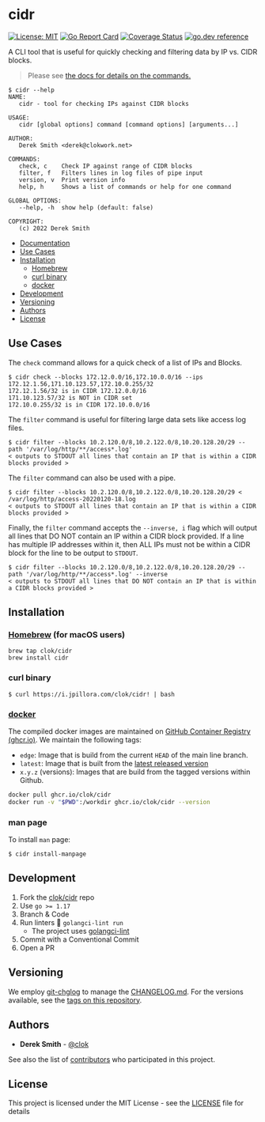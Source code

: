 # cidr

[![License: MIT](https://img.shields.io/badge/License-MIT-brightgreen.svg)](https://github.com/clok/cidr/blob/master/LICENSE)
[![Go Report Card](https://goreportcard.com/badge/clok/cidr)](https://goreportcard.com/report/clok/cidr)
[![Coverage Status](https://coveralls.io/repos/github/clok/cidr/badge.svg)](https://coveralls.io/github/clok/cidr)
[![go.dev reference](https://img.shields.io/badge/go.dev-reference-007d9c?logo=go&logoColor=white)](https://pkg.go.dev/github.com/clok/cidr?tab=overview)

A CLI tool that is useful for quickly checking and filtering data by IP vs. CIDR blocks.

> Please see [the docs for details on the commands.](./docs/cidr.md)

```text
$ cidr --help
NAME:
   cidr - tool for checking IPs against CIDR blocks

USAGE:
   cidr [global options] command [command options] [arguments...]

AUTHOR:
   Derek Smith <derek@clokwork.net>

COMMANDS:
   check, c    Check IP against range of CIDR blocks
   filter, f   Filters lines in log files of pipe input
   version, v  Print version info
   help, h     Shows a list of commands or help for one command

GLOBAL OPTIONS:
   --help, -h  show help (default: false)

COPYRIGHT:
   (c) 2022 Derek Smith
```

- [Documentation](./docs/cidr.md)
- [Use Cases](#use-cases)
- [Installation](#installation)
    - [Homebrew](#homebrewhttpsbrewsh-for-macos-users)
    - [curl binary](#curl-binary)
    - [docker](#dockerhttpswwwdockercom)
- [Development](#development)
- [Versioning](#versioning)
- [Authors](#authors)
- [License](#license)

## Use Cases

The `check` command allows for a quick check of a list of IPs and Blocks.
```text
$ cidr check --blocks 172.12.0.0/16,172.10.0.0/16 --ips 172.12.1.56,171.10.123.57,172.10.0.255/32
172.12.1.56/32 is in CIDR 172.12.0.0/16
171.10.123.57/32 is NOT in CIDR set
172.10.0.255/32 is in CIDR 172.10.0.0/16
```

The `filter` command is useful for filtering large data sets like access log files.
```text
$ cidr filter --blocks 10.2.120.0/8,10.2.122.0/8,10.20.128.20/29 --path '/var/log/http/**/access*.log'
< outputs to STDOUT all lines that contain an IP that is within a CIDR blocks provided >
```

The `filter` command can also be used with a pipe.
```text
$ cidr filter --blocks 10.2.120.0/8,10.2.122.0/8,10.20.128.20/29 < /var/log/http/access-20220120-18.log
< outputs to STDOUT all lines that contain an IP that is within a CIDR blocks provided >
```

Finally, the `filter` command accepts the `--inverse, i` flag which will output all lines that DO NOT contain
an IP within a CIDR block provided. If a line has multiple IP addresses within it, then ALL IPs must not be within
a CIDR block for the line to be output to `STDOUT`.
```text
$ cidr filter --blocks 10.2.120.0/8,10.2.122.0/8,10.20.128.20/29 --path '/var/log/http/**/access*.log' --inverse
< outputs to STDOUT all lines that DO NOT contain an IP that is within a CIDR blocks provided >
```

## Installation

### [Homebrew](https://brew.sh) (for macOS users)

```
brew tap clok/cidr
brew install cidr
```

### curl binary

```
$ curl https://i.jpillora.com/clok/cidr! | bash
```

### [docker](https://www.docker.com/)

The compiled docker images are maintained
on [GitHub Container Registry (ghcr.io)](https://github.com/orgs/clok/packages/container/package/cidr). We maintain the
following tags:

- `edge`: Image that is build from the current `HEAD` of the main line branch.
- `latest`: Image that is built from the [latest released version](https://github.com/clok/cidr/releases)
- `x.y.z` (versions): Images that are build from the tagged versions within Github.

```bash
docker pull ghcr.io/clok/cidr
docker run -v "$PWD":/workdir ghcr.io/clok/cidr --version
```

### man page

To install `man` page:

```
$ cidr install-manpage
```

## Development

1. Fork the [clok/cidr](https://github.com/clok/cidr) repo
1. Use `go >= 1.17`
1. Branch & Code
1. Run linters :broom: `golangci-lint run`
    - The project uses [golangci-lint](https://golangci-lint.run/usage/install/#local-installation)
1. Commit with a Conventional Commit
1. Open a PR

## Versioning

We employ [git-chglog](https://github.com/git-chglog/git-chglog) to manage the [CHANGELOG.md](CHANGELOG.md). For the
versions available, see the [tags on this repository](https://github.com/clok/cidr/tags).

## Authors

* **Derek Smith** - [@clok](https://github.com/clok)

See also the list of [contributors](https://github.com/clok/cidr/contributors) who participated in this project.

## License

This project is licensed under the MIT License - see the [LICENSE](LICENSE) file for details